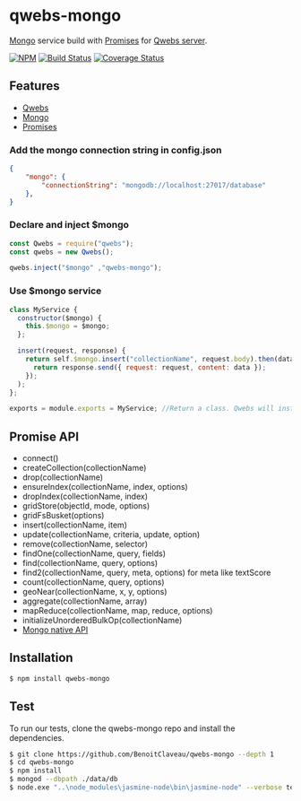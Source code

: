 # qwebs-mongo
[Mongo](https://www.npmjs.com/package/mongodb) service build with [Promises](https://www.npmjs.com/package/q) for [Qwebs server](https://www.npmjs.com/package/qwebs).

 [![NPM][npm-image]][npm-url]
 [![Build Status][travis-image]][travis-url]
 [![Coverage Status][coveralls-image]][coveralls-url]

## Features

  * [Qwebs](https://www.npmjs.com/package/qwebs)
  * [Mongo](https://www.npmjs.com/package/mongodb)
  * [Promises](https://www.npmjs.com/package/q)
    
### Add the mongo connection string in config.json

```json
{
	"mongo": {
        "connectionString": "mongodb://localhost:27017/database"
    },
}
```

### Declare and inject $mongo

```js
const Qwebs = require("qwebs");
const qwebs = new Qwebs();

qwebs.inject("$mongo" ,"qwebs-mongo");
```

### Use $mongo service

```js
class MyService {
  constructor($mongo) {
    this.$mongo = $mongo;
  };

  insert(request, response) {
    return self.$mongo.insert("collectionName", request.body).then(data => {
      return response.send({ request: request, content: data });
    });
  );
};

exports = module.exports = MyService; //Return a class. Qwebs will instanciate it;
```

## Promise API

  * connect()
  * createCollection(collectionName)
  * drop(collectionName)
  * ensureIndex(collectionName, index, options)
  * dropIndex(collectionName, index)
  * gridStore(objectId, mode, options)
  * gridFsBusket(options)
  * insert(collectionName, item)
  * update(collectionName, criteria, update, option)
  * remove(collectionName, selector)
  * findOne(collectionName, query, fields)
  * find(collectionName, query, options)
  * find2(collectionName, query, meta, options) for meta like textScore
  * count(collectionName, query, options)
  * geoNear(collectionName, x, y, options)
  * aggregate(collectionName, array)
  * mapReduce(collectionName, map, reduce, options)
  * initializeUnorderedBulkOp(collectionName)
  * [Mongo native API](http://mongodb.github.io/node-mongodb-native/2.1/api/)

## Installation

```bash
$ npm install qwebs-mongo
```

## Test

To run our tests, clone the qwebs-mongo repo and install the dependencies.

```bash
$ git clone https://github.com/BenoitClaveau/qwebs-mongo --depth 1
$ cd qwebs-mongo
$ npm install
$ mongod --dbpath ./data/db
$ node.exe "..\node_modules\jasmine-node\bin\jasmine-node" --verbose tests
```

[npm-image]: https://img.shields.io/npm/v/qwebs-mongo.svg
[npm-url]: https://npmjs.org/package/qwebs-mongo
[travis-image]: https://travis-ci.org/BenoitClaveau/qwebs-mongo.svg?branch=master
[travis-url]: https://travis-ci.org/BenoitClaveau/qwebs-mongo
[coveralls-image]: https://coveralls.io/repos/BenoitClaveau/qwebs-mongo/badge.svg?branch=master&service=github
[coveralls-url]: https://coveralls.io/github/BenoitClaveau/qwebs-mongo?branch=master
